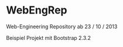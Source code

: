 WebEngRep
=========

Web-Engineering Repository ab 23 / 10 / 2013

Beispiel Projekt mit Bootstrap 2.3.2
